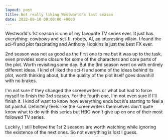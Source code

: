 ```yaml
---
layout: post
title: Not really liking Westworld's last season
date: 2022-09-18 00:00:00 +0000
---
```


Westworld's 1st season is one of my favourite TV series ever. It just has everything: cowbows and sci-fi, robots, AI, an interesting villain. I found the sci-fi and plot fascinating and Anthony Hopkins is just the best FX ever.

2nd season was not as good as the first one to me but it was up to the task, even provides some closure for some of the characters and core parts of the plot. Worth revisiting some day. But the 3rd season went on with entirely different ideas. I kind of liked the sci-fi and some of the ideas behind its plot, worth thinking about, but the quality of the plot itself goes downhill with no brakes.

I'm not sure if they changed the screenwriters or what but had to force myself to finish the 3rd season. For the fourth one, I'm not even sure if I'll finish it. I kind of want to know how everything ends but it's starting to feel a bit painful. Definitely feels like the screenwriters themselves don't quite know what to do with this series but HBO won't give up on one of their most followed TV series.

Luckily, I still believe the 1st 2 seasons are worth watching while ignoring the existence of the next ones. So not everything is lost I guess.